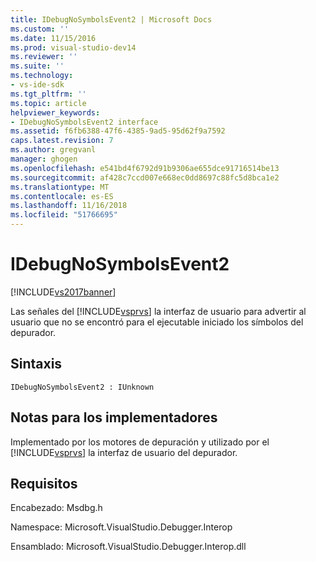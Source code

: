```yaml
---
title: IDebugNoSymbolsEvent2 | Microsoft Docs
ms.custom: ''
ms.date: 11/15/2016
ms.prod: visual-studio-dev14
ms.reviewer: ''
ms.suite: ''
ms.technology:
- vs-ide-sdk
ms.tgt_pltfrm: ''
ms.topic: article
helpviewer_keywords:
- IDebugNoSymbolsEvent2 interface
ms.assetid: f6fb6388-47f6-4385-9ad5-95d62f9a7592
caps.latest.revision: 7
ms.author: gregvanl
manager: ghogen
ms.openlocfilehash: e541bd4f6792d91b9306ae655dce91716514be13
ms.sourcegitcommit: af428c7ccd007e668ec0dd8697c88fc5d8bca1e2
ms.translationtype: MT
ms.contentlocale: es-ES
ms.lasthandoff: 11/16/2018
ms.locfileid: "51766695"
---
```

# <a name="idebugnosymbolsevent2"></a>IDebugNoSymbolsEvent2
[!INCLUDE[vs2017banner](../../../includes/vs2017banner.md)]

Las señales del [!INCLUDE[vsprvs](../../../includes/vsprvs-md.md)] la interfaz de usuario para advertir al usuario que no se encontró para el ejecutable iniciado los símbolos del depurador.  
  
## <a name="syntax"></a>Sintaxis  
  
```  
IDebugNoSymbolsEvent2 : IUnknown  
```  
  
## <a name="notes-for-implementers"></a>Notas para los implementadores  
 Implementado por los motores de depuración y utilizado por el [!INCLUDE[vsprvs](../../../includes/vsprvs-md.md)] la interfaz de usuario del depurador.  
  
## <a name="requirements"></a>Requisitos  
 Encabezado: Msdbg.h  
  
 Namespace: Microsoft.VisualStudio.Debugger.Interop  
  
 Ensamblado: Microsoft.VisualStudio.Debugger.Interop.dll

